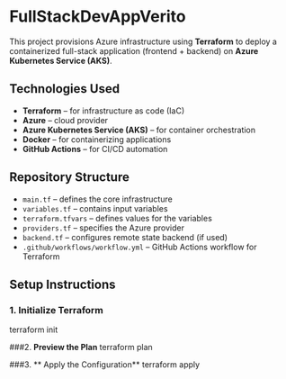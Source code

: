 # FullStackDevAppVerito

This project provisions Azure infrastructure using **Terraform** to deploy a containerized full-stack application (frontend + backend) on **Azure Kubernetes Service (AKS)**.

##  Technologies Used

- **Terraform** – for infrastructure as code (IaC)
- **Azure** – cloud provider
- **Azure Kubernetes Service (AKS)** – for container orchestration
- **Docker** – for containerizing applications
- **GitHub Actions** – for CI/CD automation

##  Repository Structure

- `main.tf` – defines the core infrastructure
- `variables.tf` – contains input variables
- `terraform.tfvars` – defines values for the variables
- `providers.tf` – specifies the Azure provider
- `backend.tf` – configures remote state backend (if used)
- `.github/workflows/workflow.yml` – GitHub Actions workflow for Terraform

##  Setup Instructions

### 1. **Initialize Terraform**
terraform init

###2. **Preview the Plan**
terraform plan

###3. ** Apply the Configuration**
terraform apply
